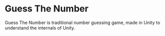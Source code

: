 # Guess The Number
Guess The Number is traditional number guessing game, made in Unity to
understand the internals of Unity.
